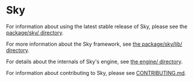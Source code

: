 Sky
===

For information about using the latest stable release of Sky, please see the
[package/sky/ directory](packages/sky/).

For more information about the Sky framework, see
[the package/sky/lib/ directory](packages/sky/lib/).

For details about the internals of Sky's engine, see [the engine/ directory](engine/).

For information about contributing to Sky, please see
[CONTRIBUTING.md](../CONTRIBUTING.md).

